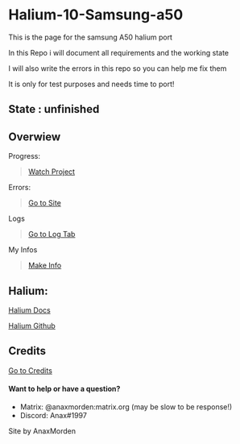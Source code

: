 # Halium-10-Samsung-a50
This is the page for the samsung A50 halium port

In this Repo i will document all requirements and the working state

I will also write the errors in this repo so you can help me fix them

It is only for test purposes and needs time to port!

## State : unfinished

## Overwiew

Progress:
> [Watch Project](https://github.com/users/AnaxMorden/projects/2)

Errors: 
> [Go to Site](https://github.com/AnaxMorden/Halium-10-Samsung-a50/wiki/errors)

Logs
> [Go to Log Tab](https://github.com/AnaxMorden/Halium-10-Samsung-a50/wiki/latest-Log)

My Infos
> [Make Info](https://github.com/AnaxMorden/Halium-10-Samsung-a50/wiki/Make-Infos)

## Halium:
[Halium Docs](https://docs.halium.org/en/latest/)

[Halium Github](https://github.com/Halium)

## Credits
[ Go to Credits](https://github.com/AnaxMorden/Halium-10-Samsung-a50/wiki/Credits)



#### Want to help or have a question?
* Matrix: @anaxmorden:matrix.org (may be slow to be response!)
* Discord: Anax#1997

Site by AnaxMorden
